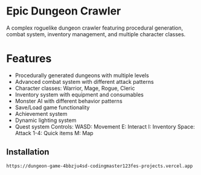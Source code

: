 # Epic Dungeon Crawler

A complex roguelike dungeon crawler featuring procedural generation, combat system, inventory management, and multiple character classes.

# Features
- Procedurally generated dungeons with multiple levels
- Advanced combat system with different attack patterns
- Character classes: Warrior, Mage, Rogue, Cleric
- Inventory system with equipment and consumables
- Monster AI with different behavior patterns
- Save/Load game functionality
- Achievement system
- Dynamic lighting system
- Quest system
Controls:
WASD: Movement
E: Interact
I: Inventory
Space: Attack
1-4: Quick items
M: Map
## Installation
```bash
https://dungeon-game-4bbzju4sd-codingmaster123fes-projects.vercel.app